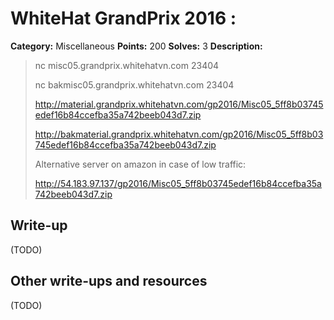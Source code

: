 # WhiteHat GrandPrix 2016 : 

**Category:** Miscellaneous
**Points:** 200
**Solves:** 3
**Description:** 

> nc misc05.grandprix.whitehatvn.com 23404
> 
> nc bakmisc05.grandprix.whitehatvn.com 23404
> 
> http://material.grandprix.whitehatvn.com/gp2016/Misc05_5ff8b03745edef16b84ccefba35a742beeb043d7.zip
> 
> http://bakmaterial.grandprix.whitehatvn.com/gp2016/Misc05_5ff8b03745edef16b84ccefba35a742beeb043d7.zip
> 
> Alternative server on amazon in case of low traffic:
> 
> 
> http://54.183.97.137/gp2016/Misc05_5ff8b03745edef16b84ccefba35a742beeb043d7.zip

## Write-up

(TODO)

## Other write-ups and resources

(TODO)
